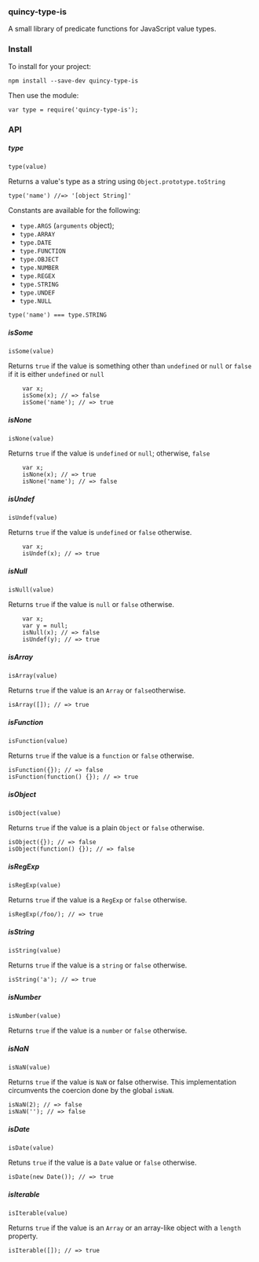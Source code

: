 ### quincy-type-is

A small library of predicate functions for JavaScript value types.

### Install

To install for your project:

`npm install --save-dev quincy-type-is`

Then use the module:

`var type = require('quincy-type-is');`

### API

##### type 

`type(value)` 

 Returns a value's type as a string using `Object.prototype.toString`

`type('name') //=> '[object String]'`

Constants are available for the following:

 - `type.ARGS` (`arguments` object);
 - `type.ARRAY`
 - `type.DATE`
 - `type.FUNCTION` 
 - `type.OBJECT` 
 - `type.NUMBER`
 - `type.REGEX`
 - `type.STRING`
 - `type.UNDEF`
 - `type.NULL`

`type('name') === type.STRING`

##### isSome

`isSome(value)`

Returns `true` if the value is something other than `undefined` or `null` or
`false` if it is either `undefined` or `null`

        var x;
        isSome(x); // => false
        isSome('name'); // => true


##### isNone

`isNone(value)`

Returns `true` if the value is `undefined` or `null`; otherwise,  `false`

        var x;
        isNone(x); // => true
        isNone('name'); // => false

##### isUndef

`isUndef(value)`

Returns `true` if the value is `undefined` or `false` otherwise. 

        var x;
        isUndef(x); // => true

##### isNull

`isNull(value)`

Returns `true` if the value is `null` or `false` otherwise. 

        var x;
        var y = null;
        isNull(x); // => false
        isUndef(y); // => true

##### isArray

`isArray(value)`

Returns `true` if the value is an `Array` or `false`otherwise. 

    isArray([]); // => true

##### isFunction

`isFunction(value)`

Returns `true` if the value is a `function` or `false` otherwise. 

    isFunction({}); // => false
    isFunction(function() {}); // => true

##### isObject

`isObject(value)`

Returns `true` if the value is a plain `Object` or `false` otherwise. 

    isObject({}); // => false
    isObject(function() {}); // => false

#####  isRegExp

`isRegExp(value)`

Returns `true` if the value is a `RegExp` or `false` otherwise.

    isRegExp(/foo/); // => true

##### isString

`isString(value)`

Returns `true` if the value is a `string` or `false` otherwise. 

    isString('a'); // => true

##### isNumber

`isNumber(value)`

Returns `true` if the value is a `number` or `false` otherwise.

#####  isNaN

`isNaN(value)`

Returns `true` if the value  is `NaN` or false otherwise. This implementation
circumvents the coercion done by the global `isNaN`.

    isNaN(2); // => false
    isNaN(''); // => false

#####  isDate

`isDate(value)`

Retuns `true` if the value is a `Date` value or `false` otherwise.

    isDate(new Date()); // => true

##### isIterable
`isIterable(value)`

Returns `true` if the value is an `Array` or an array-like object with a
`length` property.

    isIterable([]); // => true

